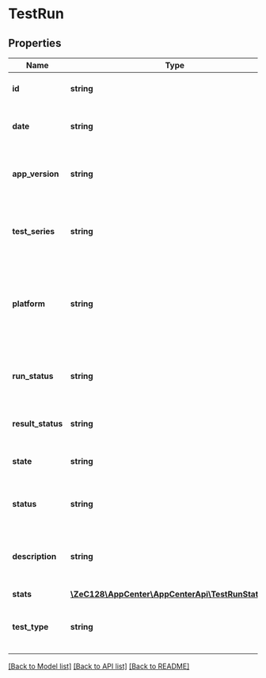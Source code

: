 # TestRun

## Properties
Name | Type | Description | Notes
------------ | ------------- | ------------- | -------------
**id** | **string** | The unique id of the test upload | [optional] 
**date** | **string** | The date and time the test was uploaded | [optional] 
**app_version** | **string** | The compiled version of the app binary | [optional] 
**test_series** | **string** | The name of the test series with which this test upload is associated | [optional] 
**platform** | **string** | The device platform targeted by the test. Possible values are &#39;ios&#39; or &#39;android&#39; | [optional] 
**run_status** | **string** | The current status of the test run, in relation to the various phases | [optional] 
**result_status** | **string** | The passed/failed state | [optional] 
**state** | **string** | Deprecated. Use runStatus instead. | [optional] 
**status** | **string** | Deprecated. Use resultStatus instead. | [optional] 
**description** | **string** | Human readable explanation of the current test status | [optional] 
**stats** | [**\ZeC128\AppCenter\AppCenterApi\TestRunStatistics**](TestRunStatistics.md) |  | [optional] 
**test_type** | **string** | The name of the test framework used to run this test | [optional] 

[[Back to Model list]](../README.md#documentation-for-models) [[Back to API list]](../README.md#documentation-for-api-endpoints) [[Back to README]](../README.md)


